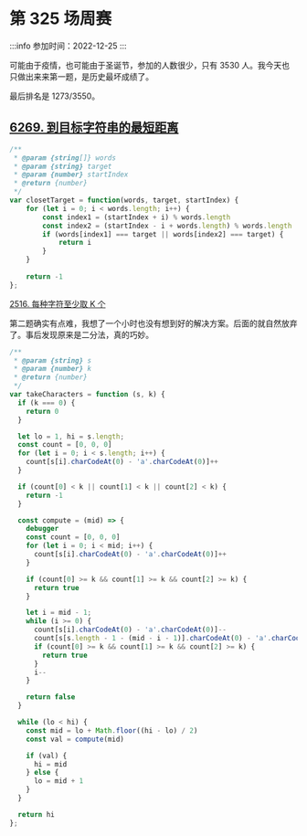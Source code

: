 
# 第 325 场周赛
 
:::info
参加时间：2022-12-25
:::

可能由于疫情，也可能由于圣诞节，参加的人数很少，只有 3530 人。我今天也只做出来来第一题，是历史最坏成绩了。

最后排名是  1273/3550。

## [6269. 到目标字符串的最短距离](https://leetcode.cn/problems/shortest-distance-to-target-string-in-a-circular-array/)

```js
/**
 * @param {string[]} words
 * @param {string} target
 * @param {number} startIndex
 * @return {number}
 */
var closetTarget = function(words, target, startIndex) {
    for (let i = 0; i < words.length; i++) {
        const index1 = (startIndex + i) % words.length
        const index2 = (startIndex - i + words.length) % words.length
        if (words[index1] === target || words[index2] === target) {
            return i
        }
    }
    
    return -1
};
```

[2516. 每种字符至少取 K 个](https://leetcode.cn/problems/take-k-of-each-character-from-left-and-right/)

第二题确实有点难，我想了一个小时也没有想到好的解决方案。后面的就自然放弃了。事后发现原来是二分法，真的巧妙。


```js
/**
 * @param {string} s
 * @param {number} k
 * @return {number}
 */
var takeCharacters = function (s, k) {
  if (k === 0) {
    return 0
  }

  let lo = 1, hi = s.length;
  const count = [0, 0, 0]
  for (let i = 0; i < s.length; i++) {
    count[s[i].charCodeAt(0) - 'a'.charCodeAt(0)]++
  }

  if (count[0] < k || count[1] < k || count[2] < k) {
    return -1
  }

  const compute = (mid) => {
    debugger
    const count = [0, 0, 0]
    for (let i = 0; i < mid; i++) {
      count[s[i].charCodeAt(0) - 'a'.charCodeAt(0)]++
    }

    if (count[0] >= k && count[1] >= k && count[2] >= k) {
      return true
    }

    let i = mid - 1;
    while (i >= 0) {
      count[s[i].charCodeAt(0) - 'a'.charCodeAt(0)]--
      count[s[s.length - 1 - (mid - i - 1)].charCodeAt(0) - 'a'.charCodeAt(0)]++
      if (count[0] >= k && count[1] >= k && count[2] >= k) {
        return true
      }
      i--
    }

    return false
  }

  while (lo < hi) {
    const mid = lo + Math.floor((hi - lo) / 2)
    const val = compute(mid)

    if (val) {
      hi = mid
    } else {
      lo = mid + 1
    }
  }

  return hi
};

```
